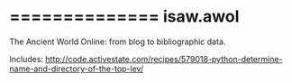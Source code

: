 ==============
isaw.awol
==============

The Ancient World Online: from blog to bibliographic data.

Includes: http://code.activestate.com/recipes/579018-python-determine-name-and-directory-of-the-top-lev/

